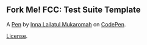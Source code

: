 Fork Me! FCC: Test Suite Template
---------------------------------


A [Pen](https://codepen.io/innalailatul27/pen/BaLeJNK) by [Inna Lailatul Mukaromah](https://codepen.io/innalailatul27) on [CodePen](https://codepen.io).

[License](https://codepen.io/innalailatul27/pen/BaLeJNK/license).